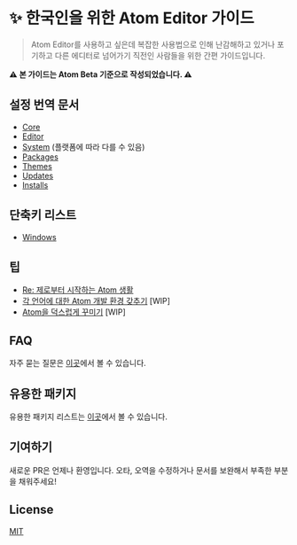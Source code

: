 # :sparkles: 한국인을 위한 Atom Editor 가이드

> Atom Editor를 사용하고 싶은데 복잡한 사용법으로 인해 난감해하고 있거나 포기하고 다른
> 에디터로 넘어가기 직전인 사람들을 위한 간편 가이드입니다.

**:warning: 본 가이드는 Atom Beta 기준으로 작성되었습니다. :warning:**

## 설정 번역 문서

* [Core](./settings/core.md)
* [Editor](./settings/editor.md)
* [System](./settings/system.md) (플랫폼에 따라 다를 수 있음)
* [Packages](./settings/packages.md)
* [Themes](./settings/themes.md)
* [Updates](./settings/updates.md)
* [Installs](./settings/installs.md)

## 단축키 리스트

* [Windows](./shortcuts/windows.md)

## 팁

* [Re: 제로부터 시작하는 Atom 생활](./tips/re-zero-starting-life-in-atom.md)
* [각 언어에 대한 Atom 개발 환경 갖추기]() [WIP]
* [Atom을 덕스럽게 꾸미기]() [WIP]

## FAQ

자주 묻는 질문은 [이곳](./base/faq.md)에서 볼 수 있습니다.

## 유용한 패키지

유용한 패키지 리스트는 [이곳](./base/packages.md)에서 볼 수 있습니다.

## 기여하기

새로운 PR은 언제나 환영입니다. 오타, 오역을 수정하거나 문서를 보완해서 부족한 부분을
채워주세요!

## License

[MIT](http://preco.mit-license.org/)
